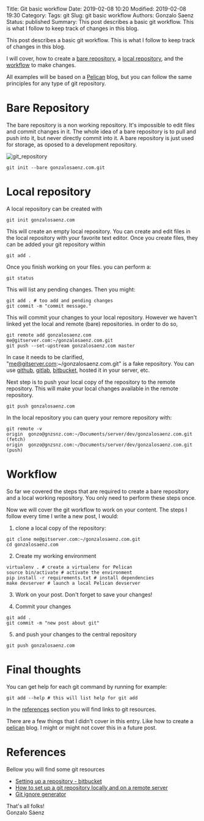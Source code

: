 Title: Git basic workflow
Date: 2019-02-08 10:20
Modified: 2019-02-08 19:30
Category:
Tags: git
Slug: git basic workflow
Authors: Gonzalo Saenz
Status: published
Summary: This post describes a basic git workflow. This is what I follow to keep track of changes in this blog.

This post describes a basic git workflow. This is what I follow to keep track of changes in this blog.

I will cover, how to create a [bare repository](#bare), a [local repository](#local), and the [workflow](#workflow) to make changes.

All examples will be based on a [Pelican][] blog, but you can follow the same principles for any type of git repository.

# Bare Repository <a name="bare"></a>

The bare repository is a non working repository. It's impossible to edit files and commit changes in it. The whole idea of a bare repository is to pull and push into it, but never directly commit into it. A bare repository is just used for storage, as oposed to a development repository.

![git_repository][]

```shell
git init --bare gonzalosaenz.com.git
```

# Local repository <a name="local"></a>

A local repository can be created with

```shell
git init gonzalosaenz.com
```

This will create an empty local repository. You can create and edit files in the local repository with your favorite text editor. Once you create files, they can be added your git repository within

```shell
git add .
```

Once you finish working on your files. you can perform a:

```shell
git status
```
This will list any pending changes. Then you might:

```shell
git add . # too add and pending changes
git commit -m "commit message."
```

This will commit your changes to your local repository. However we haven't linked yet the local and remote (bare) repositories. in order to do so,

```shell
git remote add gonzalosaenz.com me@gitserver.com:~/gonzalosaenz.com.git
git push --set-upstream gonzalosaenz.com master
```
In case it needs to be clarified, "me@gitserver.com:~/gonzalosaenz.com.git" is a fake repository. You can use [github][], [gitlab][], [bitbucket][], hosted it in your server, etc.

Next step is to push your local copy of the repository to the remote repository. This will make your local changes available in the remote repository.

```shell
git push gonzalosaenz.com
```

In the local repository you can query your remore repository with:

```shell
git remote -v
origin  gonzo@gnzsnz.com:~/Documents/server/dev/gonzalosaenz.com.git (fetch)
origin  gonzo@gnzsnz.com:~/Documents/server/dev/gonzalosaenz.com.git (push)
```

# Workflow <a name="workflow"></a>

So far we covered the steps that are required to create a bare repository and a local working repository. You only need to perform these steps once.

Now we will cover the git workflow to work on your content. The steps I follow every time I write a new post, I would:

1) clone a local copy of the repository:

```shell
git clone me@gitserver.com:~/gonzalosaenz.com.git
cd gonzalosaenz.com
```

2) Create my working environment

```shell
virtualenv . # create a virtualenv for Pelican
source bin/activate # activate the environment
pip install -r requirements.txt # install dependencies
make devserver # launch a local Pelican devserver
```

3) Work on your post. Don't forget to save your changes!

4) Commit your changes

```shell
git add .
git commit -m "new post about git"
```

5) and push your changes to the central repository

```shell
git push gonzalosaenz.com
```

# Final thoughts

You can get help for each git command by running for example:

```shell
git add --help # this will list help for git add
```

In the [references](#references) section you will find links to git resources.

There are a few things that I didn't cover in this entry. Like how to create a [pelican][] blog. I might or might not cover this in a future post.

# References <a name="references"></a>

Bellow you will find some git resources

* [Setting up a repository - bitbucket][bitbucket_repo]
* [How to set up a git repository locally and on a remote server][remote_repo]
* [Git ignore generator][git_ignore]

That's all folks! <br/>
Gonzalo Sáenz

<!-- Links -->

[git_repository]: /images/git_repository.png
[bitbucket_repo]: https://www.atlassian.com/git/tutorials/setting-up-a-repository
[remote_repo]: http://blog.davidecoppola.com/2016/12/how-to-set-up-a-git-repository-locally-and-on-a-remote-server/
[git_ignore]: https://www.gitignore.io/?templates=python "Git ignore for python projects"

[github]: https://github.com
[gitlab]: https://gitlab.com
[bitbucket]: https://bitbucket.org
[pelican]: https://getpelican.com
